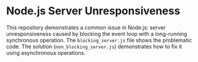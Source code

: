 # Node.js Server Unresponsiveness

This repository demonstrates a common issue in Node.js: server unresponsiveness caused by blocking the event loop with a long-running synchronous operation.  The `blocking_server.js` file shows the problematic code. The solution (`non_blocking_server.js`) demonstrates how to fix it using asynchronous operations.